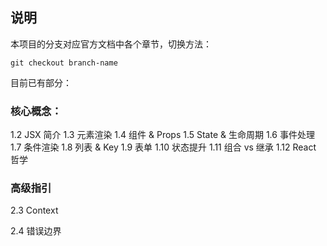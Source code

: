 ## 说明
本项目的分支对应官方文档中各个章节，切换方法：

```git
git checkout branch-name
```

目前已有部分：

### 核心概念：
1.2 JSX 简介
1.3 元素渲染
1.4 组件 & Props
1.5 State & 生命周期
1.6 事件处理
1.7 条件渲染
1.8 列表 & Key
1.9 表单
1.10 状态提升
1.11 组合 vs 继承
1.12 React 哲学

### 高级指引

2.3 Context

2.4 错误边界